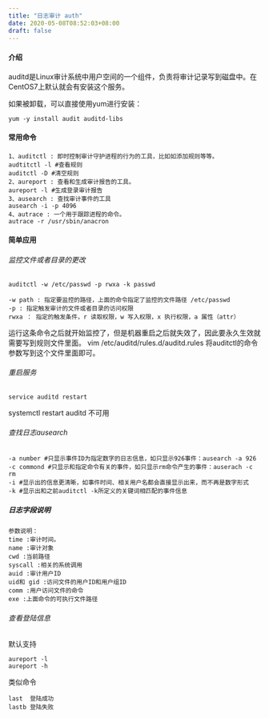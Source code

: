 ```yaml
---
title: "日志审计 auth"
date: 2020-05-08T08:52:03+08:00
draft: false
---
```


#### 介绍

auditd是Linux审计系统中用户空间的一个组件，负责将审计记录写到磁盘中。在CentOS7上默认就会有安装这个服务。

如果被卸载，可以直接使用yum进行安装：
```
yum -y install audit auditd-libs
```

#### 常用命令

```
1、auditctl : 即时控制审计守护进程的行为的工具，比如如添加规则等等。
audtitctl -l #查看规则
auditctl -D #清空规则
2、aureport : 查看和生成审计报告的工具。
aureport -l #生成登录审计报告
3、ausearch : 查找审计事件的工具
ausearch -i -p 4096
4、autrace : 一个用于跟踪进程的命令。
autrace -r /usr/sbin/anacron

```

#### 简单应用

###### 监控文件或者目录的更改
```
auditctl -w /etc/passwd -p rwxa -k passwd

-w path : 指定要监控的路径，上面的命令指定了监控的文件路径 /etc/passwd
-p : 指定触发审计的文件或者目录的访问权限
rwxa ： 指定的触发条件，r 读取权限，w 写入权限，x 执行权限，a 属性（attr）
```

运行这条命令之后就开始监控了，但是机器重启之后就失效了，因此要永久生效就需要写到规则文件里面。
vim /etc/auditd/rules.d/auditd.rules
将auditctl的命令参数写到这个文件里面即可。

###### 重启服务
```
service auditd restart
```
systemctl restart auditd 不可用


###### 查找日志ausearch

```
-a number #只显示事件ID为指定数字的日志信息，如只显示926事件：ausearch -a 926
-c commond #只显示和指定命令有关的事件，如只显示rm命令产生的事件：auserach -c rm
-i #显示出的信息更清晰，如事件时间、相关用户名都会直接显示出来，而不再是数字形式
-k #显示出和之前auditctl -k所定义的关键词相匹配的事件信息
```

##### 日志字段说明

```
参数说明：
time :审计时间。
name :审计对象
cwd :当前路径
syscall :相关的系统调用
auid :审计用户ID
uid和 gid :访问文件的用户ID和用户组ID
comm :用户访问文件的命令
exe :上面命令的可执行文件路径
```

###### 查看登陆信息

默认支持

```
aureport -l
aureport -h
```

类似命令

```
last  登陆成功
lastb 登陆失败
```

